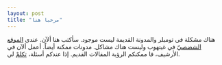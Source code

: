 ```yaml
---
layout: post
title: "مرحبا هنا"
---
```


هناك مشكلة في تومبلر والمدونة القديمة ليست موجود. سأكتب هنا ألآن. عندي [الموقع الشضصيّ](https://abumarkey.github.io/arabic) في غيتهوب وليست هناك مشاكل. مدونات ممكنة أيضاً. أعمل ألآن في الأرشيف، فا ممكنكم الرؤية  المقالات القديم. إذا عندكم أسئلة، [تكلمْ](https://abumarkey.github.io/poland-arabic/about) لي. 
